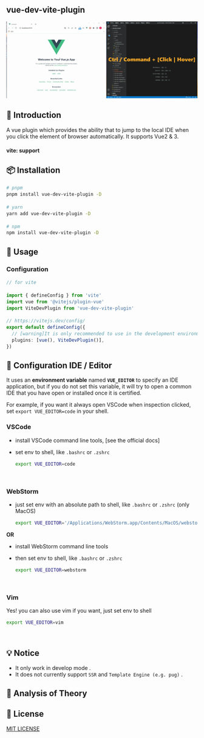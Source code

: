 ## vue-dev-vite-plugin


![demo](https://github.com/timor-m/vue-dev-plugin/blob/master/docs/demo.gif)

## 📖 Introduction

A vue plugin which provides the ability that to jump to the local IDE when you click the element of browser automatically. It supports Vue2 & 3. 

#### vite: support

## 📦 Installation

```bash
# pnpm 
pnpm install vue-dev-vite-plugin -D

# yarn
yarn add vue-dev-vite-plugin -D

# npm
npm install vue-dev-vite-plugin -D
```

## 🦄 Usage

### Configuration

```ts
// for vite

import { defineConfig } from 'vite'
import vue from '@vitejs/plugin-vue'
import ViteDevPlugin from 'vue-dev-vite-plugin'

// https://vitejs.dev/config/
export default defineConfig({
  // [warning]It is only recommended to use in the development environment
  plugins: [vue(), ViteDevPlugin()],
})
```



## 🔌  Configuration IDE / Editor

It uses an **environment variable** named **`VUE_EDITOR`** to specify an IDE application, but if you do not set this variable, it will try to open a common IDE that you have open or installed once it is certified.

For example, if you want it always open VSCode when inspection clicked, set `export VUE_EDITOR=code` in your shell.


### VSCode

- install VSCode command line tools, [see the official docs]

- set env to shell, like `.bashrc` or `.zshrc`  

  ```bash
  export VUE_EDITOR=code
  ```

<br />

### WebStorm  

- just set env with an absolute path to shell, like `.bashrc` or `.zshrc` (only MacOS)  

  ```bash
  export VUE_EDITOR='/Applications/WebStorm.app/Contents/MacOS/webstorm'
  ```

**OR**

- install WebStorm command line tools

- then set env to shell, like `.bashrc` or `.zshrc`  

  ```bash
  export VUE_EDITOR=webstorm
  ```

<br />

### Vim

Yes! you can also use vim if you want, just set env to shell

```bash
export VUE_EDITOR=vim
```

<br />

## 💡 Notice

- It only work in develop mode .
- It does not currently support `SSR` and `Template Engine (e.g. pug)` .

## 🤖️ Analysis of Theory



## 📄 License

[MIT LICENSE](./LICENSE)